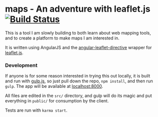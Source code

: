 # maps - An adventure with leaflet.js [![Build Status](https://travis-ci.org/skray/maps.svg?branch=master)](https://travis-ci.org/skray/maps)

This is a tool I am slowly building to both learn about web mapping tools, and to create a platform to make maps I am interested in.

It is written using AngularJS and the [angular-leaflet-directive](https://github.com/tombatossals/angular-leaflet-directive) wrapper for [leaflet.js](http://leafletjs.com/).

### Development
If anyone is for some reason interested in trying this out locally, it is built and run with [gulp.js](http://gulpjs.com/), so just pull down the repo, `npm install`, and then run `gulp`. The app will be available at [localhost:8000](http://localhost:8000).

All files are edited in the `src/` directory, and gulp will do its magic and put everything in `public/` for consumption by the client.

Tests are run with `karma start`.
